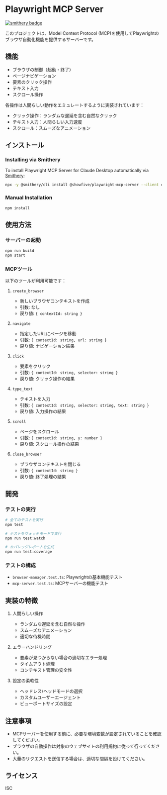 # Playwright MCP Server

[![smithery badge](https://smithery.ai/badge/@showfive/playwright-mcp-server)](https://smithery.ai/server/@showfive/playwright-mcp-server)

このプロジェクトは、Model Context Protocol (MCP)を使用してPlaywrightのブラウザ自動化機能を提供するサーバーです。

## 機能

- ブラウザの制御（起動・終了）
- ページナビゲーション
- 要素のクリック操作
- テキスト入力
- スクロール操作

各操作は人間らしい動作をエミュレートするように実装されています：

- クリック操作：ランダムな遅延を含む自然なクリック
- テキスト入力：人間らしい入力速度
- スクロール：スムーズなアニメーション

## インストール

### Installing via Smithery

To install Playwright MCP Server for Claude Desktop automatically via [Smithery](https://smithery.ai/server/@showfive/playwright-mcp-server):

```bash
npx -y @smithery/cli install @showfive/playwright-mcp-server --client claude
```

### Manual Installation
```bash
npm install
```

## 使用方法

### サーバーの起動

```bash
npm run build
npm start
```

### MCPツール

以下のツールが利用可能です：

1. `create_browser`
   - 新しいブラウザコンテキストを作成
   - 引数: なし
   - 戻り値: `{ contextId: string }`

2. `navigate`
   - 指定したURLにページを移動
   - 引数: `{ contextId: string, url: string }`
   - 戻り値: ナビゲーション結果

3. `click`
   - 要素をクリック
   - 引数: `{ contextId: string, selector: string }`
   - 戻り値: クリック操作の結果

4. `type_text`
   - テキストを入力
   - 引数: `{ contextId: string, selector: string, text: string }`
   - 戻り値: 入力操作の結果

5. `scroll`
   - ページをスクロール
   - 引数: `{ contextId: string, y: number }`
   - 戻り値: スクロール操作の結果

6. `close_browser`
   - ブラウザコンテキストを閉じる
   - 引数: `{ contextId: string }`
   - 戻り値: 終了処理の結果

## 開発

### テストの実行

```bash
# 全てのテストを実行
npm test

# テストをウォッチモードで実行
npm run test:watch

# カバレッジレポートを生成
npm run test:coverage
```

### テストの構成

- `browser-manager.test.ts`: Playwrightの基本機能テスト
- `mcp-server.test.ts`: MCPサーバーの機能テスト

## 実装の特徴

1. 人間らしい操作
   - ランダムな遅延を含む自然な操作
   - スムーズなアニメーション
   - 適切な待機時間

2. エラーハンドリング
   - 要素が見つからない場合の適切なエラー処理
   - タイムアウト処理
   - コンテキスト管理の安全性

3. 設定の柔軟性
   - ヘッドレス/ヘッドモードの選択
   - カスタムユーザーエージェント
   - ビューポートサイズの設定

## 注意事項

- MCPサーバーを使用する前に、必要な環境変数が設定されていることを確認してください。
- ブラウザの自動操作は対象のウェブサイトの利用規約に従って行ってください。
- 大量のリクエストを送信する場合は、適切な間隔を設けてください。

## ライセンス

ISC
